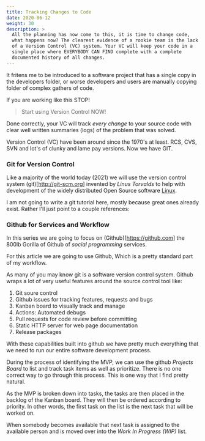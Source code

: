 ```yaml
---
title: Tracking Changes to Code
date: 2020-06-12
weight: 30
description: >
  All the planning has now come to this, it is time to change code,
  what happens now? The clearest evidence of a rookie team is the lack
  of a Version Control (VC) system. Your VC will keep your code in a
  single place where EVERYBODY CAN FIND complete with a complete
  documented history of all changes.
---
```


It fritens me to be introduced to a software project that has a single
copy in the developers folder, or worse developers and users are
manually copying folder of complex gathers of code.

If you are working like this STOP!

> Start using Version Control NOW!

Done correctly, your VC will track _every change_ to your source code
with clear well written summaries (logs) of the problem that was
solved.

Version Control (VC) have been around since the 1970's at least. RCS,
CVS, SVN and lot's of clunky and lame pay versions. Now we have
GIT. 

### Git for Version Control

Like a majority of the world today (2021) we will use the version
control system (git)[http://git-scm.org] invented by _Linus Torvalds_
to help with development of the widely distributed Open Source
software [Linux](http://kernel.org).

I am not going to write a git tutorial here, mostly because great ones
already exist. Rather I'll just point to a couple references:


### Github for Services and Workflow

In this series we are going to focus on (Github)[https://github.com]
the 800lb Gorilla of Github of _social programming_ services.

For this article we are going to use Github, Which is a pretty
standard part of my workflow.

As many of you may know git is a software version control system. 
Github wraps a lot of very useful features around the source control tool
like:

1. Git soure control
2. Github issues for tracking features, requests and bugs
3. Kanban board to visually track and manage
4. Actions: Automated debugs
5. Pull requests for code review before committing
6. Static HTTP server for web page documentation
7. Release packages

With these capabilities built into github we have pretty
much everything that we need to run our entire software development
process. 

During the process of identifying the MVP, we can use the github
*Projects Board* to list and track task items as well as prioritize. 
There is no one correct way to go through this process. This is one way
that I find pretty natural.

As the MVP is broken down into tasks, the tasks are then placed in the
backlog of the Kanban board. They will then be ordered according to
priority. In other words, the first task on the list is the next task
that will be worked on.

When somebody becomes available that next task is assigned to the
available person and is moved over into the *Work In Progress (WIP)*
list.
